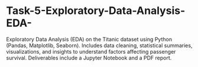# Task-5-Exploratory-Data-Analysis-EDA-
Exploratory Data Analysis (EDA) on the Titanic dataset using Python (Pandas, Matplotlib, Seaborn). Includes data cleaning, statistical summaries, visualizations, and insights to understand factors affecting passenger survival. Deliverables include a Jupyter Notebook and a PDF report.
